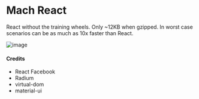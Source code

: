 # Mach React
React without the training wheels. Only ~12KB when gzipped. In worst case scenarios can be as much as 10x faster than React.

![image](https://raw.githubusercontent.com/rolandpoulter/mach-react/master/benchmark.gif)

#### Credits
 * React Facebook
 * Radium
 * virtual-dom
 * material-ui
